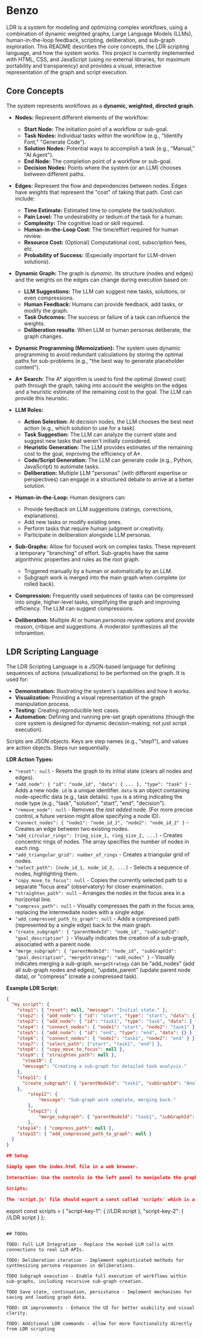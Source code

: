 # Benzo

LDR is a system for modeling and optimizing complex workflows, using a combination of dynamic weighted graphs, Large Language Models (LLMs), human-in-the-loop feedback, scripting, deliberation, and sub-graph exploration.  This README describes the core concepts, the LDR scripting language, and how the system works. This project is currently implemented with HTML, CSS, and JavaScript (using *no* external libraries, for maximum portability and transparency) and provides a visual, interactive representation of the graph and script execution.

## Core Concepts

The system represents workflows as a **dynamic, weighted, directed graph**.

*   **Nodes:** Represent different elements of the workflow:
    *   **Start Node:** The initiation point of a workflow or sub-goal.
    *   **Task Nodes:** Individual tasks within the workflow (e.g., "Identify Font," "Generate Code").
    *   **Solution Nodes:** Potential ways to accomplish a task (e.g., "Manual," "AI Agent").
    *   **End Node:** The completion point of a workflow or sub-goal.
    *   **Decision Nodes:** Points where the system (or an LLM) chooses between different paths.
*   **Edges:** Represent the flow and dependencies between nodes. Edges have *weights* that represent the "cost" of taking that path.  Cost can include:
    *   **Time Estimate:**  Estimated time to complete the task/solution.
    *   **Pain Level:**  The undesirability or tedium of the task for a human.
    *   **Complexity:**  The cognitive load or skill required.
    *   **Human-in-the-Loop Cost:**  The time/effort required for human review.
    *   **Resource Cost:** (Optional) Computational cost, subscription fees, etc.
    *   **Probability of Success:** (Especially important for LLM-driven solutions).

*   **Dynamic Graph:** The graph is *dynamic*.  Its structure (nodes and edges) and the weights on the edges can change during execution based on:
    *   **LLM Suggestions:** The LLM can suggest new tasks, solutions, or even compressions.
    *   **Human Feedback:**  Humans can provide feedback, add tasks, or modify the graph.
    *   **Task Outcomes:**  The success or failure of a task can influence the weights.
    * **Deliberation results**: When LLM or human personas deliberate, the graph changes.

*   **Dynamic Programming (Memoization):** The system uses dynamic programming to avoid redundant calculations by storing the optimal paths for sub-problems (e.g., "the best way to generate placeholder content").

*   **A\* Search:** The A\* algorithm is used to find the optimal (lowest cost) path through the graph, taking into account the weights on the edges and a heuristic estimate of the remaining cost to the goal. The LLM can provide this heuristic.

*   **LLM Roles:**
    *   **Action Selection:**  At decision nodes, the LLM chooses the best next action (e.g., which solution to use for a task).
    *   **Task Suggestion:** The LLM can analyze the current state and suggest new tasks that weren't initially considered.
    *   **Heuristic Generation:**  The LLM provides estimates of the remaining cost to the goal, improving the efficiency of A\*.
    *   **Code/Script Generation:** The LLM can generate code (e.g., Python, JavaScript) to automate tasks.
    *   **Deliberation:** Multiple LLM "personas" (with different expertise or perspectives) can engage in a structured debate to arrive at a better solution.

*   **Human-in-the-Loop:**  Human designers can:
    *   Provide feedback on LLM suggestions (ratings, corrections, explanations).
    *   Add new tasks or modify existing ones.
    *   Perform tasks that require human judgment or creativity.
    *   Participate in deliberation alongside LLM personas.

* **Sub-Graphs:** Allow for focused work on complex tasks. These represent a temporary "branching"
   of effort. Sub-graphs have the same algorithmic properties and rules as the root graph.
    * Triggered manually by a human or automatically by an LLM.
    * Subgraph work is merged into the main graph when complete (or rolled back).

*   **Compression:** Frequently used sequences of tasks can be compressed into single, higher-level tasks, simplifying the graph and improving efficiency. The LLM can suggest compressions.

* **Deliberation:** Multiple AI or human *personas* review options and provide reason, critique and suggestions. A moderator synthesizes all the inforamtion.

## LDR Scripting Language

The LDR Scripting Language is a JSON-based language for defining sequences of actions (visualizations) to be performed on the graph. It is used for:

*   **Demonstration:**  Illustrating the system's capabilities and how it works.
*   **Visualization:**  Providing a visual representation of the graph manipulation process.
*   **Testing:**  Creating reproducible test cases.
*   **Automation:** Defining and running pre-set graph operations (though the core system is designed for dynamic decision-making, not just script execution).

Scripts are JSON objects. Keys are step names (e.g., "step1"), and values are action objects. Steps run sequentially.

**LDR Action Types:**

*   `"reset": null` - Resets the graph to its initial state (clears all nodes and edges).
*   `"add_node": { "id": "node_id", "data": { ... }, "type": "task" }` - Adds a new node.  `id` is a unique identifier. `data` is an object containing node-specific data (e.g., task details). `type` is a string indicating the node type (e.g., "task", "solution", "start", "end", "decision").
*   `"remove_node": null` - Removes the *last added* node.  (For more precise control, a future version might allow specifying a node ID).
*   `"connect_nodes": { "node1": "node_id_1", "node2": "node_id_2" }` - Creates an edge between two existing nodes.
*   `"add_circular_rings": [ring_size_1, ring_size_2, ...]` - Creates concentric rings of nodes.  The array specifies the number of nodes in each ring.
*   `"add_triangular_grid": number_of_rings` - Creates a triangular grid of nodes.
*   `"select_path": [node_id_1, node_id_2, ...]` - Selects a sequence of nodes, highlighting them.
*   `"copy_move_to_focus": null` - Copies the currently selected path to a separate "focus area" (observatory) for closer examination.
*   `"straighten_path": null` - Arranges the nodes in the focus area in a horizontal line.
*   `"compress_path": null` - Visually compresses the path in the focus area, replacing the intermediate nodes with a single edge.
*   `"add_compressed_path_to_graph": null` - Adds a compressed path (represented by a single edge) back to the main graph.
* `"create_subgraph": { "parentNodeId": "node_id", "subGraphId": "goal_description" }` -  Visually indicates the creation of a sub-graph, associated with a parent node.
* `"merge_subgraph": { "parentNodeId": "node_id", "subGraphId": "goal_description", "mergeStrategy": "add_nodes" }` - Visually indicates merging a sub-graph.  `mergeStrategy` can be "add_nodes" (add all sub-graph nodes and edges), "update_parent" (update parent node data), or "compress" (create a compressed task).

**Example LDR Script:**

```json
{
  "my_script": {
    "step1": { "reset": null, "message": "Initial state." },
    "step2": { "add_node": { "id": "start", "type": "start", "data": {} }, "message": "Add start node."},
    "step3": { "add_node": { "id": "task1", "type": "task", "data": { "title": "My Task" } } },
    "step4": { "connect_nodes": { "node1": "start", "node2": "task1" } },
    "step5": { "add_node": { "id": "end", "type": "end", "data": {} } },
    "step6": { "connect_nodes": { "node1": "task1", "node2": "end" } },
    "step7": { "select_path": ["start", "task1", "end"] },
    "step8": { "copy_move_to_focus": null },
    "step9": { "straighten_path": null },
      "step10": {
      "message": "Creating a sub-graph for detailed task analysis."
    },
    "step11": {
      "create_subgraph": { "parentNodeId": "task1", "subGraphId": "Analyze Task 1 Options" }
    },
        "step12": {
            "message": "Sub-graph work complete, merging back."
        },
        "step13": {
            "merge_subgraph": { "parentNodeId": "task1", "subGraphId": "Analyze Task 1 Options", "mergeStrategy": "add_nodes" }
        },
    "step14": { "compress_path": null },
    "step15": { "add_compressed_path_to_graph": null }
  }
}

## Setup

Simply open the index.html file in a web browser.

Interaction: Use the controls in the left panel to manipulate the graph, run scripts, and adjust settings. The main graph is displayed in the center, and the "observatory" area at the top is used for focused views.

Scripts:

The 'script.js' file should export a const called 'scripts' which is a map of script-keys to LDR scripts. For example

```
export const scripts = {
    "script-key-1": { //LDR script },
    "script-key-2": { //LDR script }
 };
 ```

## TODOs

TODO: Full LLM Integration - Replace the mocked LLM calls with connections to real LLM APIs.

TODO: Deliberation iteration - Implement sophisticated methods for synthesizing persona responses in deliberations.

TODO Subgraph execution - Enable full execution of workflows within sub-graphs, including recursive sub-graph creation.

TODO Save state, continuation, persistance - Implement mechanisms for saving and loading graph data.

TODO: UX improvements - Enhance the UI for better usability and visual clarity.

TODO: Additional LDR commands - allow for more functionality directly from LDR scripting